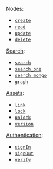 Nodes:
* [`create`](API#apicreate)
* [`read`](API#apiread)
* [`update`](API#apiupdate)
* [`delete`](API#apidelete)

[Search](API#search):
* [`search`](API#apisearch)
* [`search_one`](API#apisearch_one)
* [`search_mongo`](API#apisearch_mongo)
* [`graph`](API#apigraph)

[Assets](API#assets):
* [`link`](API#apilink)
* [`lock`](API#apilock)
* [`unlock`](API#apiunlock)
* [`version`](API#apiversion)

[Authentication](API#Authentication):
* [`signIn`](API#apisignIn)
* [`signOut`](API#apisignOut)
* [`verify`](API#apiverify)
